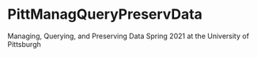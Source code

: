 # PittManagQueryPreservData
Managing, Querying, and Preserving Data Spring 2021 at the University of Pittsburgh
